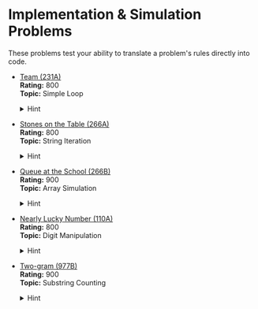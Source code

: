 # Implementation & Simulation Problems

These problems test your ability to translate a problem's rules directly into code.

- [Team (231A)](https://codeforces.com/problemset/problem/231/A)  
  **Rating:** 800  
  **Topic:** Simple Loop  
  <details><summary>Hint</summary>For each problem, sum the three inputs (0s and 1s). If the sum is 2 or greater, add 1 to your answer.</details>

- [Stones on the Table (266A)](https://codeforces.com/problemset/problem/266/A)  
  **Rating:** 800  
  **Topic:** String Iteration  
  <details><summary>Hint</summary>Iterate through the string from the first to the second-to-last character. Compare each character `s[i]` with the next one `s[i+1]`. If they're the same, increment a counter.</details>

- [Queue at the School (266B)](https://codeforces.com/problemset/problem/266/B)  
  **Rating:** 900  
  **Topic:** Array Simulation  
  <details><summary>Hint</summary>You need to simulate the process `t` times. In each second, iterate through the queue and find all adjacent "BG" pairs to swap. Be careful not to swap a newly moved 'B' again in the same second.</details>

- [Nearly Lucky Number (110A)](https://codeforces.com/problemset/problem/110/A)  
  **Rating:** 800  
  **Topic:** Digit Manipulation  
  <details><summary>Hint</summary>First, count the number of '4's and '7's in the input number. Let this count be `c`. Then, check if `c` itself is a lucky number (i.e., 4 or 7).</details>

- [Two-gram (977B)](https://codeforces.com/problemset/problem/977/B)  
  **Rating:** 900  
  **Topic:** Substring Counting  
  <details><summary>Hint</summary>Iterate through all substrings of length 2. Use a map or dictionary to store the frequency of each two-gram. Then, find the one with the highest count.<br><br>Watch Tutorial: https://youtu.be/hMag-s8SYoI</details>
